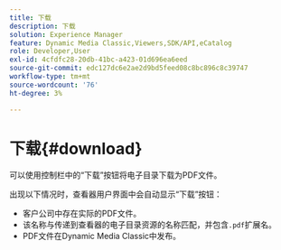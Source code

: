 ```yaml
---
title: 下载
description: 下载
solution: Experience Manager
feature: Dynamic Media Classic,Viewers,SDK/API,eCatalog
role: Developer,User
exl-id: 4cfdfc28-20db-41bc-a423-01d696ea6eed
source-git-commit: edc127dc6e2ae2d9bd5feed08c8bc896c8c39747
workflow-type: tm+mt
source-wordcount: '76'
ht-degree: 3%

---
```


# 下载{#download}

可以使用控制栏中的“下载”按钮将电子目录下载为PDF文件。

出现以下情况时，查看器用户界面中会自动显示“下载”按钮：

* 客户公司中存在实际的PDF文件。
* 该名称与传递到查看器的电子目录资源的名称匹配，并包含`.pdf`扩展名。
* PDF文件在Dynamic Media Classic中发布。
